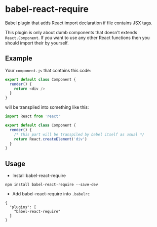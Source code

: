 # babel-react-require

Babel plugin that adds React import declaration if file contains JSX tags.

This plugin is only about dumb components that doesn't extends `React.Component`.
If you want to use any other React functions then you should import their by yourself.

## Example

Your `component.js` that contains this code:

```js
export default class Component {
  render() {
    return <div />
  }
}
```

will be transpiled into something like this:

```js
import React from 'react'

export default class Component {
  render() {
    /* this part will be transpiled by babel itself as usual */
    return React.createElement('div')
  }
}
```

## Usage

* Install babel-react-require

```
npm install babel-react-require --save-dev
```

* Add babel-react-require into `.babelrc`

```
{
  "plugins": [
    "babel-react-require"
  ]
}
```

